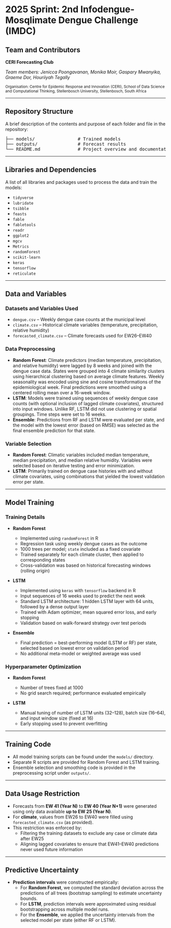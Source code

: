 # 2025 Sprint: 2nd Infodengue-Mosqlimate Dengue Challenge (IMDC)

## Team and Contributors

**CERI Forecasting Club**

*Team members: Jenicca Poongavanan, Monika Moir, Gaspary Mwanyika, Graeme Dor, Houriiyah Tegally* 

<sub>
Organisation: Centre for Epidemic Response and Innovation (CERI), School of Data Science and Computational Thinking, Stellenbosch University, Stellenbosch, South Africa
</sub>

---

## Repository Structure

A brief description of the contents and purpose of each folder and file in the repository:
<pre>
├── models/                # Trained models
├── outputs/               # Forecast results
└── README.md              # Project overview and documentation
</pre>


---

## Libraries and Dependencies

A list of all libraries and packages used to process the data and train the models:

- `tidyverse`
- `lubridate`
- `tsibble`
- `feasts`
- `fable`
- `fabletools`
- `readr`
- `ggplot2`
- `mgcv`
- `Metrics`
- `randomForest`
- `scikit-learn`
- `keras`
- `tensorflow`
- `reticulate`

---

## Data and Variables

### Datasets and Variables Used

- `dengue.csv` – Weekly dengue case counts at the municipal level  
- `climate.csv` – Historical climate variables (temperature, precipitation, relative humidity)  
- `forecasted_climate.csv` – Climate forecasts used for EW26–EW40  

### Data Preprocessing

- **Random Forest**: Climate predictors (median temperature, precipitation, and relative humidity) were lagged by 8 weeks and joined with the dengue case data. States were grouped into 4 climate similarity clusters using hierarchical clustering based on average climate features. Weekly seasonality was encoded using sine and cosine transformations of the epidemiological week. Final predictions were smoothed using a centered rolling mean over a 16-week window.  
- **LSTM**: Models were trained using sequences of weekly dengue case counts (with optional inclusion of lagged climate covariates), structured into input windows. Unlike RF, LSTM did not use clustering or spatial groupings. Time steps were set to 16 weeks.  
- **Ensemble**: Predictions from RF and LSTM were evaluated per state, and the model with the lowest error (based on RMSE) was selected as the final ensemble prediction for that state.

### Variable Selection

- **Random Forest**: Climatic variables included median temperature, median precipitation, and median relative humidity. Variables were selected based on iterative testing and error minimization.  
- **LSTM**: Primarily trained on dengue case histories with and without climate covariates, using combinations that yielded the lowest validation error per state.

---

## Model Training

### Training Details

- **Random Forest**  
  - Implemented using `randomForest` in R  
  - Regression task using weekly dengue cases as the outcome  
  - 1000 trees per model; `state` included as a fixed covariate  
  - Trained separately for each climate cluster, then applied to corresponding states  
  - Cross-validation was based on historical forecasting windows (rolling origin)  

- **LSTM**  
  - Implemented using `keras` with `tensorflow` backend in R  
  - Input sequences of 16 weeks used to predict the next week  
  - Standard LSTM architecture: 1 hidden LSTM layer with 64 units, followed by a dense output layer  
  - Trained with Adam optimizer, mean squared error loss, and early stopping  
  - Validation based on walk-forward strategy over test periods  

- **Ensemble**  
  - Final prediction = best-performing model (LSTM or RF) per state, selected based on lowest error on validation period  
  - No additional meta-model or weighted average was used  

### Hyperparameter Optimization

- **Random Forest**  
  - Number of trees fixed at 1000  
  - No grid search required; performance evaluated empirically  

- **LSTM**  
  - Manual tuning of number of LSTM units (32–128), batch size (16–64), and input window size (fixed at 16)  
  - Early stopping used to prevent overfitting  

---

## Training Code

- All model training scripts can be found under the `models/` directory.  
- Separate R scripts are provided for Random Forest and LSTM training.  
- Ensemble selection and smoothing code is provided in the preprocessing script under `outputs/`.

---

## Data Usage Restriction

- Forecasts from **EW 41 (Year N)** to **EW 40 (Year N+1)** were generated using only data available **up to EW 25 (Year N)**.  
- For **climate**, values from EW26 to EW40 were filled using `forecasted_climate.csv` (as provided).  
- This restriction was enforced by:  
  - Filtering the training datasets to exclude any case or climate data after EW25  
  - Aligning lagged covariates to ensure that EW41–EW40 predictions never used future information  

---

## Predictive Uncertainty

- **Prediction intervals** were constructed empirically:  
  - For **Random Forest**, we computed the standard deviation across the predictions of all trees (bootstrap sampling) to estimate uncertainty bounds.  
  - For **LSTM**, prediction intervals were approximated using residual bootstrapping across multiple model runs.  
  - For the **Ensemble**, we applied the uncertainty intervals from the selected model per state (either RF or LSTM).
